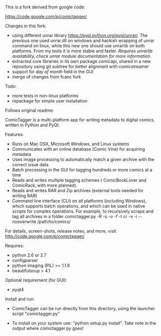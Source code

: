 This is a fork derived from google code:

  https://code.google.com/p/comictagger/


Changes in this fork:
 - using different unrar library https://pypi.python.org/pypi/unrar/. The previous one used unrar.dll on windows and
   hackish wrapping of unrar command on linux, while this new one should use unrarlib on both platforms. From my tests
   it is more stable and faster. *Requires unrarlib availability, check unrar module documentation for more
   information*.
 - extracted core libraries in its own package comicapi, shared in a new repository using git subtree for better
   alignment with comicstreamer
 - support for *day of month* field in the GUI
 - merge of changes from fcanc fork

Todo:
 - more tests in non-linux platforms
 - repackage for simple user installation

Follows original readme:

ComicTagger is a multi-platform app for writing metadata to digital comics, written in Python and PyQt.

Features:

* Runs on Mac OSX, Microsoft Windows, and Linux systems
* Communicates with an online database (Comic Vine) for acquiring metadata
* Uses image processing to automatically match a given archive with the correct issue data
* Batch processing in the GUI for tagging hundreds or more comics at a time
* Reads and writes multiple tagging schemes ( ComicBookLover and ComicRack, with more planned).
* Reads and writes RAR and Zip archives (external tools needed for writing RAR)
* Command line interface (CLI) on all platforms (including Windows), which supports batch operations, and which can be
  used in native scripts for complex operations. For example, to recursively scrape and tag all archives in a folder
	comictagger.py -R -s -o -f -t cr -v -i --nooverwrite /path/to/comics/

For details, screen-shots, release notes, and more, visit http://code.google.com/p/comictagger/

Requires:

* python 2.6 or 2.7
* configparser
* python imaging (PIL) >= 1.1.6
* beautifulsoup > 4.1
    
Optional requirement (for GUI):

* pyqt4

Install and run:

* ComicTagger can be run directly from this directory, using the launcher script "comictagger.py"

* To install on your system use:  "python setup.py install".  Take note in the output where comictagger.py goes!
